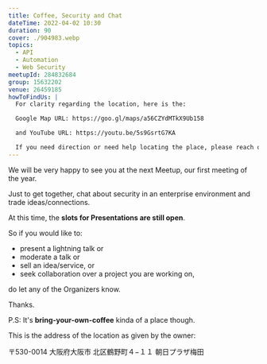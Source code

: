 ```yaml
---
title: Coffee, Security and Chat
dateTime: 2022-04-02 10:30
duration: 90
cover: ./904983.webp
topics:
  - API
  - Automation
  - Web Security
meetupId: 284832684
group: 15632202
venue: 26459185
howToFindUs: |
  For clarity regarding the location, here is the:

  Google Map URL: https://goo.gl/maps/a56CZYdMTkX9Ub158 

  and YouTube URL: https://youtu.be/5s9GsrtG7KA

  If you need direction or need help locating the place, please reach out to Kimmy,  the Event Manager.
---
```


We will be very happy to see you at the next Meetup, our first meeting of the year.

Just to get together, chat about security in an enterprise environment and trade ideas/connections.

At this time, the **slots for Presentations are still open**.

So if you would like to:

* present a lightning talk or
* moderate a talk or
* sell an idea/service, or
* seek collaboration over a project you are working on,

do let any of the Organizers know.

Thanks.

P.S: It's **bring-your-own-coffee** kinda of a place though.

This is the address of the location as given by the owner:

〒530-0014
大阪府大阪市
北区鶴野町４−１１
朝日プラザ梅田

